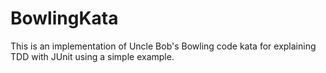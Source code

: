 BowlingKata
===========

This is an implementation of Uncle Bob's Bowling code kata for explaining TDD with JUnit using a simple example.